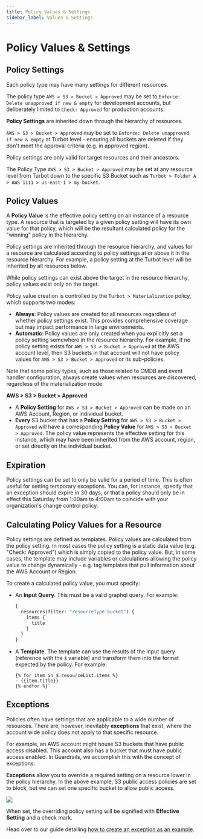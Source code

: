 ```yaml
---
title: Policy Values & Settings
sidebar_label: Values & Settings
---
```


# Policy Values & Settings

## Policy Settings

Each policy type may have many settings for different resources.

<div className="example">  The policy type <code>AWS > S3 > Bucket > Approved</code> may be set to <code>Enforce: Delete unapproved if new & empty</code> for development accounts, but deliberately limited to <code>Check: Approved</code> for production accounts.
</div>

**Policy Settings** are inherited down through the hierarchy of resources.

<div className="example"> <code>AWS > S3 > Bucket > Approved</code> may be set
to <code>Enforce: Delete unapproved if new & empty</code> at Turbot level - ensuring all buckets are deleted if they don't meet the approval criteria (e.g. in approved region).
</div>

Policy settings are only valid for target resources and their ancestors.

<div className="example"> The Policy Type
<code>AWS > S3 > Bucket > Approved</code> may be set at any resource level from Turbot
down to the specific S3 Bucket such as <code>Turbot > Folder A > AWS 1111 > us-east-1 > my-bucket</code>.
</div>

## Policy Values

A **Policy Value** is the effective policy setting on an instance of a resource
type. A resource that is targeted by a given policy setting will have its
own value for that policy, which will be the resultant calculated policy for the
"winning" policy in the hierarchy.

Policy settings are inherited through the resource hierarchy, and values for a
resource are calculated according to policy settings at or above it in the
resource hierarchy. For example, a policy setting at the Turbot level will be
inherited by all resources below.

While policy settings can exist above the target in the resource hierarchy,
policy values exist only on the target.

Policy value creation is controlled by the `Turbot > Materialization` policy, which supports two modes:

- **Always**: Policy values are created for all resources regardless of whether policy settings exist. This provides comprehensive coverage but may impact performance in large environments.
- **Automatic**: Policy values are only created when you explicitly set a policy setting somewhere in the resource hierarchy. For example, if no policy setting exists for `AWS > S3 > Bucket > Approved` at the AWS account level, then S3 buckets in that account will not have policy values for `AWS > S3 > Bucket > Approved` or its sub-policies.

Note that some policy types, such as those related to CMDB and event handler configuration, always create values when resources are discovered, regardless of the materialization mode.

<div className="example">
  <strong>AWS > S3 > Bucket > Approved</strong>
  <ul>
    <li> A <strong>Policy Setting</strong> for <code>AWS > S3 > Bucket > Approved</code> can be made on an AWS Account, Region, or individual bucket.</li>
    <li> <strong>Every</strong> S3 bucket that has a <strong>Policy Setting</strong> for <code>AWS > S3 > Bucket > Approved</code> will have a corresponding <strong>Policy Value</strong> for <code>AWS > S3 > Bucket > Approved</code>. The policy value represents the effective setting for this instance, which may have been inherited from the AWS account, region, or set directly on the individual bucket.</li>
  </ul>
</div>

## Expiration

Policy settings can be set to only be valid for a period of time. This is often
useful for setting temporary exceptions. You can, for instance, specify that an
exception should expire in 30 days, or that a policy should only be in effect
this Saturday from 1:00am to 4:00am to coincide with your organization's change
control policy.

## Calculating Policy Values for a Resource

Policy settings are defined as templates. Policy values are calculated from the
policy setting. In most cases the policy setting is a static data value (e.g.
"Check: Approved") which is simply copied to the policy value. But, in some
cases, the template may include variables or calculations allowing the policy
value to change dynamically - e.g. tag templates that pull information about the
AWS Account or Region.

To create a calculated policy value, you must specify:

- An **Input Query**. This must be a valid graphql query. For example:
  ```graphql
  {
    resources(filter: "resourceType:bucket") {
      items {
        title
      }
    }
  }
  ```
- A **Template**. The template can use the results of the input query (reference
  with the `$` variable) and transform them into the format expected by the
  policy. For example:
  ```jinja
  {% for item in $.resourceList.items %}
  - {{item.title}}
  {% endfor %}`
  ```

## Exceptions

Policies often have settings that are applicable to a wide number of resources.
There are, however, inevitably **exceptions** that exist, where the account wide
policy does not apply to that specific resource.

For example, an AWS account might house S3 buckets that have public access
disabled. This account also has a bucket that must have public access enabled.
In Guardrails, we accomplish this with the concept of exceptions.

**Exceptions** allow you to override a required setting on a resource lower in
the policy hierarchy. In the above example, S3 public access policies are set to
block, but we can set one specific bucket to allow public access.

![](/images/docs/guardrails/exception.png)

When set, the overriding policy setting will be signified with **Effective
Setting** and a check mark.

Head over to our guide detailing
[how to create an exception as an example](/guardrails/docs/getting-started/getting-started-aws/create-static-exception#step-8-create-the-policy-exception).
